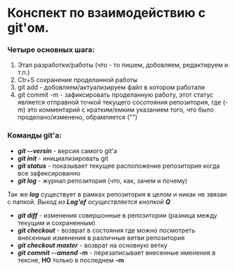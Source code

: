 # Конспект по взаимодействию с git'ом.

### **Четыре основных шага:**

1. Этап разработки/работы
(что - то пишем, добовляем, редактируем и т.п.)
2. Ctr+S сохранение проделанной работы
3. git add - добовляем/актуализируем файл в котором работали
4. git commit -m - зафиксировать проделанную работу, этот статус является отправной точкой текущего сосотояния репозитория, где (-m) это комментарий с кратким/емким указанием того, что было проделано/изменено, обрамляется ("")

### **Команды git'а:**

* __*git --versin*__ - версия самого git'а
* __*git init*__ - инициализировать git
* __*git status*__ - показывает текущее расположение репозитория когда все зафексированно
* __*git log*__ - журнал репозитория (что, как, зачем и почему)

Так же __*log*__ существует в рамках репозитория в целом и никак не звязан с папкой. *Выход из __Log'of__ осуществляется кнопкой __Q__*
* __*git diff*__ - изменения совершонные в репозитории (разница между текущим и сохраненным) 
* __*git checkout*__ - возврат в состояния где можно посмотреть внесенные изменения в различные ветви репозитория
* __*git checkout master*__ - возврат на основную ветку
* __*git commit --amend -m*__ - перезаписывает внесенные именения в тексне, **НО** только в последнем **-m**